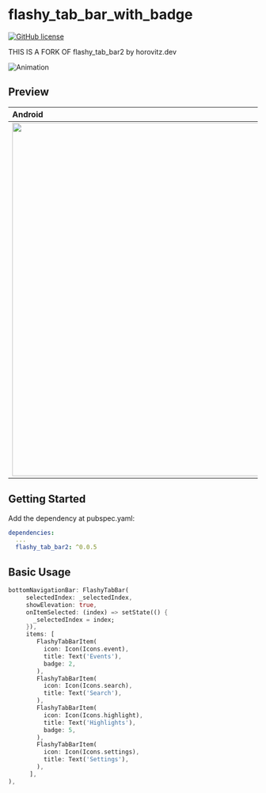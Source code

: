 # flashy_tab_bar_with_badge

[![GitHub license](https://img.shields.io/badge/license-MIT-lightgrey.svg)](https://raw.githubusercontent.com/Cuberto/flashy-tabbar-android/master/LICENSE)

THIS IS A FORK OF flashy_tab_bar2 by horovitz.dev

![Animation](https://raw.githubusercontent.com/leesnhyun/flashy_tab_bar/master/docs/animation.gif)

## Preview

| Android  | iOS  |
| :------------------- | -------------------: |
| <img src="https://raw.githubusercontent.com/leesnhyun/flashy_tab_bar/master/docs/emulator-android.gif" height="714">  | <img src="https://raw.githubusercontent.com/leesnhyun/flashy_tab_bar/master/docs/emulator-ios.gif" height="714"> |

## Getting Started

Add the dependency at pubspec.yaml:

```yaml
dependencies:
  ...
  flashy_tab_bar2: ^0.0.5
```

## Basic Usage

```dart
bottomNavigationBar: FlashyTabBar(
     selectedIndex: _selectedIndex,
     showElevation: true,
     onItemSelected: (index) => setState(() {
       _selectedIndex = index;
     }),
     items: [
        FlashyTabBarItem(
          icon: Icon(Icons.event),
          title: Text('Events'),
          badge: 2,
        ),
        FlashyTabBarItem(
          icon: Icon(Icons.search),
          title: Text('Search'),
        ),
        FlashyTabBarItem(
          icon: Icon(Icons.highlight),
          title: Text('Highlights'),
          badge: 5,
        ),
        FlashyTabBarItem(
          icon: Icon(Icons.settings),
          title: Text('Settings'),
        ),
      ],
),
```
